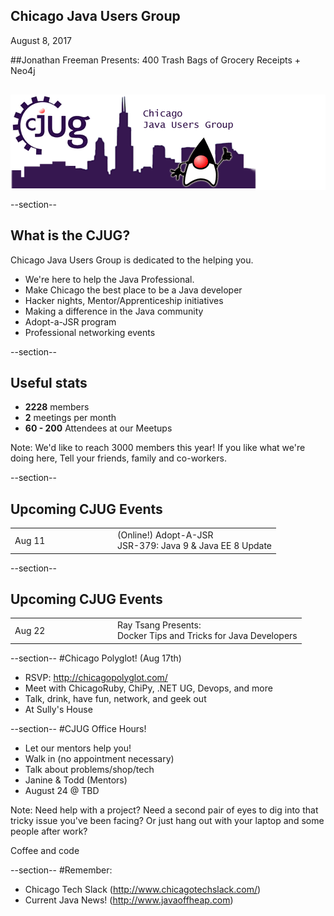 ## Chicago Java Users Group

August 8, 2017

##Jonathan Freeman Presents: 400 Trash Bags of Grocery Receipts + Neo4j


<div style="background-color: white; margin-top: 30px;">
	<img src="images/cjug.gif" style="border: none; box-shadow: none;"/>
</div>

--section--
## What is the CJUG?
Chicago Java Users Group is dedicated to the helping you.

* We're here to help the Java Professional.  
* Make Chicago the best place to be a Java developer
* Hacker nights, Mentor/Apprenticeship initiatives
* Making a difference in the Java community
* Adopt-a-JSR program
* Professional networking events

--section--

## Useful stats

* **2228** members
* **2** meetings per month
* **60 - 200** Attendees at our Meetups

Note:
We'd like to reach 3000 members this year! If you like what we're doing here,
Tell your friends, family and co-workers.

--section--

## Upcoming CJUG Events
<table class="upcoming-events"  width=800>
<tr>
  <td width=150>Aug 11</td>
  <td>
    (Online!) Adopt-A-JSR<br/>
    JSR-379: Java 9 &amp; Java EE 8 Update
  </td>
</tr>
</table>

--section--

## Upcoming CJUG Events
<table class="upcoming-events"  width=800>
<tr>
  <td width=150>Aug 22</td>
  <td>
    Ray Tsang Presents:<br/>
    Docker Tips and Tricks for Java Developers
  </td>
</tr>
</table>

--section--
#Chicago Polyglot! (Aug 17th)
 * RSVP: http://chicagopolyglot.com/
 * Meet with ChicagoRuby, ChiPy, .NET UG, Devops, and more
 * Talk, drink, have fun, network, and geek out
 * At Sully's House 

--section--
#CJUG Office Hours!
* Let our mentors help you!
* Walk in (no appointment necessary)
* Talk about problems/shop/tech
* Janine &amp; Todd (Mentors)
* August 24 @ TBD

Note:
Need help with a project? Need a second pair of eyes to dig into that
tricky issue you've been facing? Or just hang out with your laptop
and some people after work?

Coffee and code

--section--
#Remember:
 * Chicago Tech Slack (http://www.chicagotechslack.com/)
 * Current Java News! (http://www.javaoffheap.com)


